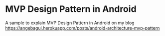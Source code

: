 # MVP Design Pattern in Android
A sample to explain MVP Design Pattern in Android on my blog https://angebagui.herokuapp.com/posts/android-architecture-mvp-pattern
